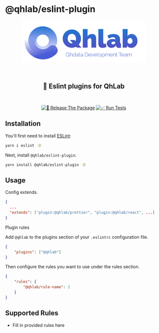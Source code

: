 # @qhlab/eslint-plugin

<p align="center">
  <img src="logo.png" alt="logo" width="400px" />
</p>

<br />
<h2 align="center">🧪 Eslint plugins for QhLab</h2>
<br />

<p align="center">
  <a href="https://github.com/iamyoki/qhlab-eslint-plugin/actions/workflows/release.yml"><img src="https://github.com/iamyoki/qhlab-eslint-plugin/actions/workflows/release.yml/badge.svg?branch=main" alt="🚀 Release The Package"></a>
  <a href="https://github.com/iamyoki/qhlab-eslint-plugin/actions/workflows/test.yml"><img src="https://github.com/iamyoki/qhlab-eslint-plugin/actions/workflows/test.yml/badge.svg" alt="✅ Run Tests"></a>
</p>

## Installation

You'll first need to install [ESLint](https://eslint.org/):

```sh
yarn i eslint -D
```

Next, install `@qhlab/eslint-plugin`:

```sh
yarn install @qhlab/eslint-plugin -D
```

## Usage

Config extends.

```json
{
  ...
  "extends": ["plugin:@qhlab/prettier", "plugin:@qhlab/react", ...]
}
```

Plugin rules

Add `@qhlab` to the plugins section of your `.eslintrc` configuration file.

```json
{
    "plugins": ["@qhlab"]
}
```


Then configure the rules you want to use under the rules section.

```json
{
    "rules": {
        "@qhlab/rule-name": 2
    }
}
```

## Supported Rules

* Fill in provided rules here
